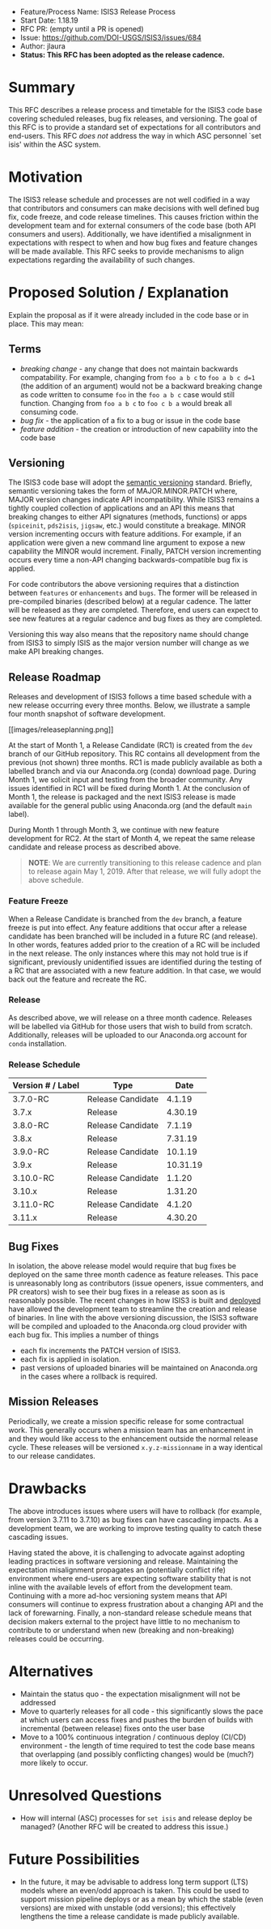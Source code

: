 - Feature/Process Name: ISIS3 Release Process
- Start Date: 1.18.19
- RFC PR: (empty until a PR is opened)
- Issue: https://github.com/DOI-USGS/ISIS3/issues/684
- Author: jlaura
- **Status: This RFC has been adopted as the release cadence.**

<!-- This is a comment block that is not visible. We provide some instructions in here. When submitting an RFC please copy this template into a new wiki page titled RFC#:Title, where the number is the next incrementing number. If you would like to submit an RFC, but are unable to edit the wiki, please open an issue and we will assist you in getting your RFC posted. Please fill in, to the largest extent possible, the template below describing your RFC. After that, be active on the associated issue and we can move the RFC through the process.-->

# Summary
This RFC describes a release process and timetable for the ISIS3 code base covering scheduled releases, bug fix releases, and versioning. The goal of this RFC is to provide a standard set of expectations for all contributors and end-users. This RFC *does not* address the way in which ASC personnel `set isis' within the ASC system.

# Motivation
The ISIS3 release schedule and processes are not well codified in a way that contributors and consumers can make decisions with well defined bug fix, code freeze, and code release timelines. This causes friction within the development team and for external consumers of the code base (both API consumers and users). Additionally, we have identified a misalignment in expectations with respect to when and how bug fixes and feature changes will be made available. This RFC seeks to provide mechanisms to align expectations regarding the availability of such changes.

# Proposed Solution / Explanation
Explain the proposal as if it were already included in the code base or in place. This may mean:

## Terms
- *breaking change* - any change that does not maintain backwards compatability. For example, changing from `foo a b c` to `foo a b c d=1` (the addition of an argument) would not be a backward breaking change as code written to consume `foo` in the `foo a b c` case would still function. Changing from `foo a b c` to `foo c b a` would break all consuming code.
- *bug fix* - the application of a fix to a bug or issue in the code base
- *feature addition* - the creation or introduction of new capability into the code base

## Versioning
The ISIS3 code base will adopt the [semantic versioning](https://semver.org/) standard. Briefly, semantic versioning takes the form of MAJOR.MINOR.PATCH where, MAJOR version changes indicate API incompatibility. While ISIS3 remains a tightly coupled collection of applications and an API this means that breaking changes to either API signatures (methods, functions) or apps (`spiceinit`, `pds2isis`, `jigsaw`, etc.) would constitute a breakage. MINOR version incrementing occurs with feature additions. For example, if an application were given a new command line argument to expose a new capability the MINOR would increment. Finally, PATCH version incrementing occurs every time a non-API changing backwards-compatible bug fix is applied. 

For code contributors the above versioning requires that a distinction between `features` or `enhancements` and `bugs`. The former will be released in pre-compiled binaries (described below) at a regular cadence. The latter will be released as they are completed. Therefore, end users can expect to see new features at a regular cadence and bug fixes as they are completed.

Versioning this way also means that the repository name should change from ISIS3 to simply ISIS as the major version number will change as we make API breaking changes.

## Release Roadmap
Releases and development of ISIS3 follows a time based schedule with a new release occurring every three months. Below, we illustrate a sample four month snapshot of software development.

[[images/releaseplanning.png]]

At the start of Month 1, a Release Candidate (RC1) is created from the `dev` branch of our GitHub repository. This RC contains all development from the previous (not shown) three months. RC1 is made publicly available as both a labelled branch and via our Anaconda.org (conda) download page. During Month 1, we solicit input and testing from the broader community. Any issues identified in RC1 will be fixed during Month 1. At the conclusion of Month 1, the release is packaged and the next ISIS3 release is made available for the general public using Anaconda.org (and the default `main` label).

During Month 1 through Month 3, we continue with new feature development for RC2. At the start of Month 4, we repeat the same release candidate and release process as described above.

> **NOTE**: We are currently transitioning to this release cadence and plan to release again May 1, 2019. After that release, we will fully adopt the above schedule.

### Feature Freeze
When a Release Candidate is branched from the `dev` branch, a feature freeze is put into effect. Any feature additions that occur after a release candidate has been branched will be included in a future RC (and release). In other words, features added prior to the creation of a RC will be included in the next release. The only instances where this may not hold true is if significant, previously unidentified issues are identified during the testing of a RC that are associated with a new feature addition. In that case, we would back out the feature and recreate the RC.

### Release
As described above, we will release on a three month cadence. Releases will be labelled via GitHub for those users that wish to build from scratch. Additionally, releases will be uploaded to our Anaconda.org account for `conda` installation.

### Release Schedule
| Version # / Label | Type | Date | 
|-------------------|------|------------|
| 3.7.0-RC | Release Candidate | 4.1.19 |
| 3.7.x | Release | 4.30.19 |
| 3.8.0-RC | Release Candidate | 7.1.19 |
| 3.8.x | Release | 7.31.19 |
| 3.9.0-RC | Release Candidate | 10.1.19 |
| 3.9.x | Release | 10.31.19 |
| 3.10.0-RC | Release Candidate | 1.1.20 |
| 3.10.x | Release | 1.31.20 |
| 3.11.0-RC | Release Candidate | 4.1.20 |
| 3.11.x | Release | 4.30.20 |

## Bug Fixes
In isolation, the above release model would require that bug fixes be deployed on the same three month cadence as feature releases. This pace is unreasonably long as contributors (issue openers, issue commenters, and PR creators) wish to see their bug fixes in a release as soon as is reasonably possible. The recent changes in how ISIS3 is built and [deployed](https://github.com/DOI-USGS/ISIS3#installation) have allowed the development team to streamline the creation and release of binaries. In line with the above versioning discussion, the ISIS3 software will be compiled and uploaded to the Anaconda.org cloud provider with each bug fix. This implies a number of things

  - each fix increments the PATCH version of ISIS3. 
  - each fix is applied in isolation.
  - past versions of uploaded binaries will be maintained on Anaconda.org in the cases where a rollback is required.

## Mission Releases
Periodically, we create a mission specific release for some contractual work. This generally occurs when a mission team has an enhancement in and they would like access to the enhancement outside the normal release cycle. These releases will be versioned `x.y.z-missionname` in a way identical to our release candidates.

# Drawbacks
The above introduces issues where users will have to rollback (for example, from version 3.7.11 to 3.7.10) as bug fixes can have cascading impacts. As a development team, we are working to improve testing quality to catch these cascading issues.

Having stated the above, it is challenging to advocate against adopting leading practices in software versioning and release. Maintaining the expectation misalignment propagates an (potentially conflict rife) environment where end-users are expecting software stability that is not inline with the available levels of effort from the development team. Continuing with a more ad-hoc versioning system means that API consumers will continue to express frustration about a changing API and the lack of forewarning. Finally, a non-standard release schedule means that decision makers external to the project have little to no mechanism to contribute to or understand when new (breaking and non-breaking) releases could be occurring.
 
# Alternatives
  - Maintain the status quo - the expectation misalignment will not be addressed
  - Move to quarterly releases for all code - this significantly slows the pace at which users can access fixes and pushes the burden of builds with incremental (between release) fixes onto the user base
  - Move to a 100% continuous integration / continuous deploy (CI/CD) environment - the length of time required to test the code base means that overlapping (and possibly conflicting changes) would be (much?) more likely to occur.

# Unresolved Questions
  - How will internal (ASC) processes for `set isis` and release deploy be managed? (Another RFC will be created to address this issue.)

# Future Possibilities
  - In the future, it may be advisable to address long term support (LTS) models where an even/odd approach is taken. This could be used to support mission pipeline deploys or as a mean by which the stable (even versions) are mixed with unstable (odd versions); this effectively lengthens the time a release candidate is made publicly available.